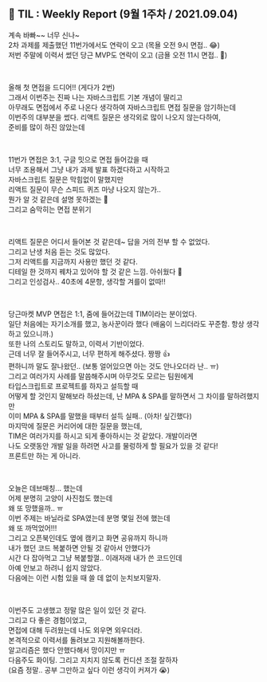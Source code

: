 ## 🚀 TIL : Weekly Report (9월 1주차 / 2021.09.04)

계속 바빠~~ 너무 신나~  
2차 과제를 제출했던 11번가에서도 연락이 오고 (목욜 오전 9시 면접.. 😂)  
저번 주말에 이력서 썼던 당근 MVP도 연락이 오고 (금욜 오전 11시 면접.. 🥕)

<br/>

올해 첫 면접을 드디어!! (게다가 2번)  
그래서 이번주는 진짜 나는 자바스크립트 기본 개념이 딸리고  
아무래도 면접에서 주로 나온다 생각하여 자바스크립트 면접 질문을 암기하는데  
이번주의 대부분을 썼다. 리액트 질문은 생각외로 많이 나오지 않는다하여,  
준비를 많이 하진 않았는데

<br/>

11번가 면접은 3:1, 구글 밋으로 면접 들어갔을 때  
너무 조용해서 그냥 내가 과제 발표 하겠다하고 시작하고  
자바스크립트 질문은 막힘없이 말했지만  
리액트 질문이 무슨 스피드 퀴즈 마냥 나오지 않는가..  
뭔가 알 것 같은데 설명 못하겠는 🥲  
그리고 숨막히는 면접 분위기

<br/>

리액트 질문은 어디서 들어본 것 같은데~ 답을 거의 전부 할 수 없었다.  
그리고 난생 처음 듣는 것도 많았다.  
그저 리액트를 지금까지 사용만 했던 것 같다.  
디테일 한 것까지 꿰차고 있어야 할 것 같은 느낌. 아쉬웠다 🥲  
그리고 인성검사.. 40초에 4문항, 생각할 겨를이 없따!!

<br/>

당근마켓 MVP 면접은 1:1, 줌에 들어갔는데 TIM이라는 분이었다.  
일단 처음에는 자기소개를 했고, 농사꾼이라 했다 (배움이 느리더라도 꾸준함. 항상 생각하고 있으니까.)  
또한 나의 스토리도 말하고, 이력서 기반이었다.  
근데 너무 잘 들어주시고, 너무 편하게 해주셨다. 짱짱 👍  
편하니까 말도 잘나왔던.. (보통 얼어있으면 아는 것도 안나오더라 난.. ㅠ)  
그리고 여러가지 사례를 말씀해주시며 아무것도 모르는 팀원에게  
타입스크립트로 프로젝트를 하자고 설득할 때  
어떻게 할 것인지 말해보라 하셨는데, 난 MPA & SPA를 말하면서 그 차이를 말하려했지만  
이미 MPA & SPA를 말했을 때부터 설득 실패.. (아차! 싶긴했다)  
마지막에 질문은 커리어에 대한 질문을 했는데,  
TIM은 여러가지를 하시고 되게 좋아하시는 것 같았다. 개발이라면  
나도 오랫동안 개발 일을 하려면 사고를 물렁하게 할 필요가 있을 것 같다!  
프론트만 하는 게 아니라.

<br/>

오늘은 데브매칭... 했는데  
어제 분명히 고양이 사진첩도 했는데  
왜 또 망했을까.. ㅠ  
이번 주제는 바닐라로 SPA였는데 분명 몇일 전에 했는데  
왜 또 까먹었어!!!  
그리고 오픈북인데도 옆에 캠키고 화면 공유까지 하니까  
내가 했던 코드 복붙하면 안될 것 같아서 안했다가  
시간 다 잡아먹고 그냥 복붙할껄.. 이래저래 내가 쓴 코드인데  
아예 안보고 하려니 쉽지 않았다.  
다음에는 이런 시험 있을 때 쓸 데 없이 눈치보지말자.

<br/>

이번주도 고생했고 정말 많은 일이 있던 것 같다.  
그리고 다 좋은 경험이었고,  
면접에 대해 두려웠는데 나도 외우면 외우더라.  
본격적으로 이력서를 돌려보고 지원해볼까한다.  
알고리즘은 했다 안했다해서 망이지만 ㅠ  
다음주도 화이팅. 그리고 지치지 않도록 컨디션 조절 잘하자  
(요즘 정말.. 공부 그만하고 싶다 이런 생각이 커져가 😭)
